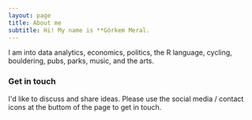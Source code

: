 ```yaml
---
layout: page
title: About me
subtitle: Hi! My name is **Görkem Meral. 
---
```


I am into data analytics, economics, politics, the R language, cycling, bouldering, pubs, parks, music, and the arts.


### Get in touch

I'd like to discuss and share ideas. Please use the social media / contact icons at the buttom of the page to get in touch. 
